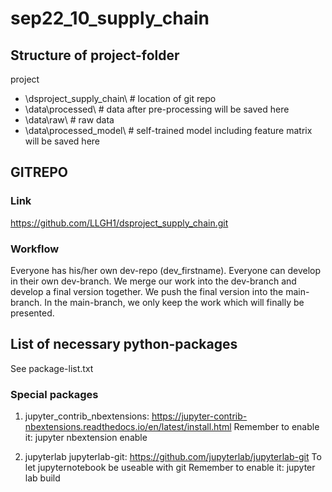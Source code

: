 # sep22_10_supply_chain

## Structure of project-folder
project
- \dsproject_supply_chain\ # location of git repo
- \data\processed\  # data after pre-processing will be saved here
- \data\raw\ # raw data
- \data\processed_model\ # self-trained model including feature matrix will be saved here

## GITREPO
### Link
https://github.com/LLGH1/dsproject_supply_chain.git

### Workflow
Everyone has his/her own dev-repo (dev_firstname). Everyone can develop in their own dev-branch. 
We merge our work into the dev-branch and develop a final version together.
We push the final version into the main-branch. In the main-branch, we only keep the work which will finally be presented. 

## List of necessary python-packages
See package-list.txt
### Special packages
1. jupyter_contrib_nbextensions: https://jupyter-contrib-nbextensions.readthedocs.io/en/latest/install.html
Remember to enable it: jupyter nbextension enable <nbextension require path>

2. jupyterlab jupyterlab-git: https://github.com/jupyterlab/jupyterlab-git
To let jupyternotebook be useable with git
Remember to enable it: jupyter lab build
